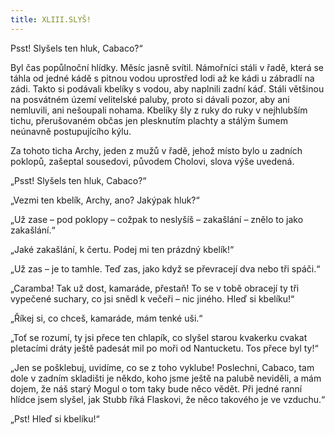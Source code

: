 ```yaml
---
title: XLIII.SLYŠ!
---
```


Psst! Slyšels ten hluk, Cabaco?“

Byl čas popůlnoční hlídky. Měsíc jasně svítil. Námořníci stáli v řadě, která se táhla od jedné kádě s pitnou vodou uprostřed lodi až ke kádi u zábradlí na zádi. Takto si podávali kbelíky s vodou, aby naplnili zadní káď. Stáli většinou na posvátném území velitelské paluby, proto si dávali pozor, aby ani nemluvili, ani nešoupali nohama. Kbelíky šly z ruky do ruky v nejhlubším tichu, přerušovaném občas jen plesknutím plachty a stálým šumem neúnavně postupujícího kýlu.

Za tohoto ticha Archy, jeden z mužů v řadě, jehož místo bylo u zadních poklopů, zašeptal sousedovi, původem Cholovi, slova výše uvedená.

„Psst! Slyšels ten hluk, Cabaco?“

„Vezmi ten kbelík, Archy, ano? Jakýpak hluk?“

„Už zase – pod poklopy – cožpak to neslyšíš – zakašlání – znělo to jako zakašlání.“

„Jaké zakašlání, k čertu. Podej mi ten prázdný kbelík!“

„Už zas – je to tamhle. Teď zas, jako když se převracejí dva nebo tři spáči.“

„Caramba! Tak už dost, kamaráde, přestaň! To se v tobě obracejí ty tři vypečené suchary, co jsi snědl k večeři – nic jiného. Hleď si kbelíku!“

„Říkej si, co chceš, kamaráde, mám tenké uši.“

„Toť se rozumí, ty jsi přece ten chlapík, co slyšel starou kvakerku cvakat pletacími dráty ještě padesát mil po moři od Nantucketu. Tos přece byl ty!“

„Jen se pošklebuj, uvidíme, co se z toho vyklube! Poslechni, Cabaco, tam dole v zadním skladišti je někdo, koho jsme ještě na palubě neviděli, a mám dojem, že náš starý Mogul o tom taky bude něco vědět. Při jedné ranní hlídce jsem slyšel, jak Stubb říká Flaskovi, že něco takového je ve vzduchu.“

„Pst! Hleď si kbelíku!“
